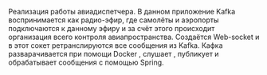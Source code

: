 Реализация работы авиадиспетчера. В данном приложение Kafka воспринимается как радио-эфир, где самолёты и аэропорты подключаются к данному эфиру и за счёт этого происходит организация всего контроля авиапространства. Создаётся Web-socket и в этот сокет ретранслируются все сообщения из Kafka. Кафка разварачивается при помощи Docker , слушает , публикует и обрабатывает сообщения с помощью Spring.
